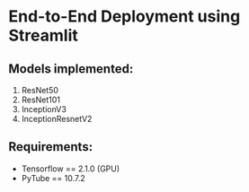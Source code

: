 # End-to-End Deployment using Streamlit
## Models implemented: <br>
1. ResNet50
2. ResNet101
3. InceptionV3
4. InceptionResnetV2

## Requirements:
* Tensorflow == 2.1.0 (GPU)
* PyTube == 10.7.2
